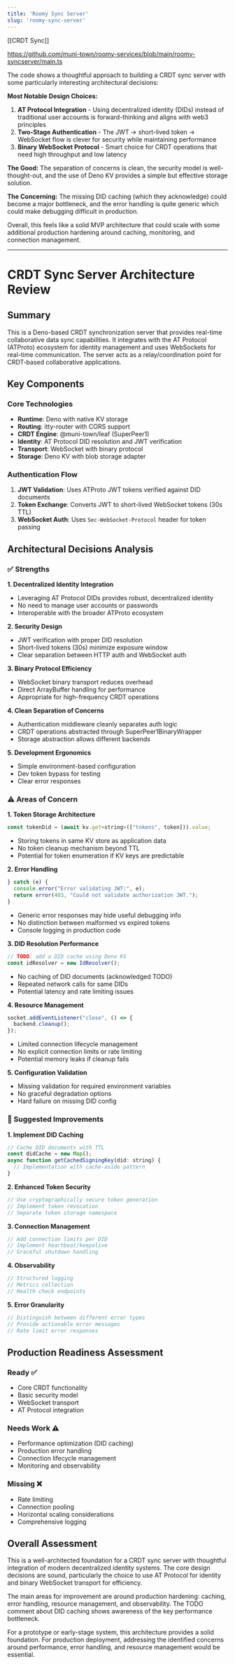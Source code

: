 ```yaml
---
title: 'Roomy Sync Server'
slug: 'roomy-sync-server'
---
```


[[CRDT Sync]]

https://github.com/muni-town/roomy-services/blob/main/roomy-syncserver/main.ts

The code shows a thoughtful approach to building a CRDT sync server with some particularly interesting architectural decisions:

**Most Notable Design Choices:**

1. **AT Protocol Integration** - Using decentralized identity (DIDs) instead of traditional user accounts is forward-thinking and aligns with web3 principles
2. **Two-Stage Authentication** - The JWT → short-lived token → WebSocket flow is clever for security while maintaining performance
3. **Binary WebSocket Protocol** - Smart choice for CRDT operations that need high throughput and low latency

**The Good:** The separation of concerns is clean, the security model is well-thought-out, and the use of Deno KV provides a simple but effective storage solution.

**The Concerning:** The missing DID caching (which they acknowledge) could become a major bottleneck, and the error handling is quite generic which could make debugging difficult in production.

Overall, this feels like a solid MVP architecture that could scale with some additional production hardening around caching, monitoring, and connection management.

---
# CRDT Sync Server Architecture Review

## Summary

This is a Deno-based CRDT synchronization server that provides real-time collaborative data sync capabilities. It integrates with the AT Protocol (ATProto) ecosystem for identity management and uses WebSockets for real-time communication. The server acts as a relay/coordination point for CRDT-based collaborative applications.

## Key Components

### Core Technologies

- **Runtime**: Deno with native KV storage
- **Routing**: itty-router with CORS support
- **CRDT Engine**: @muni-town/leaf (SuperPeer1)
- **Identity**: AT Protocol DID resolution and JWT verification
- **Transport**: WebSocket with binary protocol
- **Storage**: Deno KV with blob storage adapter

### Authentication Flow

1. **JWT Validation**: Uses ATProto JWT tokens verified against DID documents
2. **Token Exchange**: Converts JWT to short-lived WebSocket tokens (30s TTL)
3. **WebSocket Auth**: Uses `Sec-WebSocket-Protocol` header for token passing

## Architectural Decisions Analysis

### ✅ Strengths

**1. Decentralized Identity Integration**

- Leveraging AT Protocol DIDs provides robust, decentralized identity
- No need to manage user accounts or passwords
- Interoperable with the broader ATProto ecosystem

**2. Security Design**

- JWT verification with proper DID resolution
- Short-lived tokens (30s) minimize exposure window
- Clear separation between HTTP auth and WebSocket auth

**3. Binary Protocol Efficiency**

- WebSocket binary transport reduces overhead
- Direct ArrayBuffer handling for performance
- Appropriate for high-frequency CRDT operations

**4. Clean Separation of Concerns**

- Authentication middleware cleanly separates auth logic
- CRDT operations abstracted through SuperPeer1BinaryWrapper
- Storage abstraction allows different backends

**5. Development Ergonomics**

- Simple environment-based configuration
- Dev token bypass for testing
- Clear error responses

### ⚠️ Areas of Concern

**1. Token Storage Architecture**

```javascript
const tokenDid = (await kv.get<string>(["tokens", token])).value;
```

- Storing tokens in same KV store as application data
- No token cleanup mechanism beyond TTL
- Potential for token enumeration if KV keys are predictable

**2. Error Handling**

```javascript
} catch (e) {
  console.error("Error validating JWT:", e);
  return error(403, "Could not validate authorization JWT.");
}
```

- Generic error responses may hide useful debugging info
- No distinction between malformed vs expired tokens
- Console logging in production code

**3. DID Resolution Performance**

```javascript
// TODO: add a DID cache using Deno KV
const idResolver = new IdResolver();
```

- No caching of DID documents (acknowledged TODO)
- Repeated network calls for same DIDs
- Potential latency and rate limiting issues

**4. Resource Management**

```javascript
socket.addEventListener("close", () => {
  backend.cleanup();
});
```

- Limited connection lifecycle management
- No explicit connection limits or rate limiting
- Potential memory leaks if cleanup fails

**5. Configuration Validation**

- Missing validation for required environment variables
- No graceful degradation options
- Hard failure on missing DID config

### 🔄 Suggested Improvements

**1. Implement DID Caching**

```javascript
// Cache DID documents with TTL
const didCache = new Map();
async function getCachedSigningKey(did: string) {
  // Implementation with cache-aside pattern
}
```

**2. Enhanced Token Security**

```javascript
// Use cryptographically secure token generation
// Implement token revocation
// Separate token storage namespace
```

**3. Connection Management**

```javascript
// Add connection limits per DID
// Implement heartbeat/keepalive
// Graceful shutdown handling
```

**4. Observability**

```javascript
// Structured logging
// Metrics collection
// Health check endpoints
```

**5. Error Granularity**

```javascript
// Distinguish between different error types
// Provide actionable error messages
// Rate limit error responses
```

## Production Readiness Assessment

### Ready ✅

- Core CRDT functionality
- Basic security model
- WebSocket transport
- AT Protocol integration

### Needs Work ⚠️

- Performance optimization (DID caching)
- Production error handling
- Connection lifecycle management
- Monitoring and observability

### Missing ❌

- Rate limiting
- Connection pooling
- Horizontal scaling considerations
- Comprehensive logging

## Overall Assessment

This is a well-architected foundation for a CRDT sync server with thoughtful integration of modern decentralized identity systems. The core design decisions are sound, particularly the choice to use AT Protocol for identity and binary WebSocket transport for efficiency.

The main areas for improvement are around production hardening: caching, error handling, resource management, and observability. The TODO comment about DID caching shows awareness of the key performance bottleneck.

For a prototype or early-stage system, this architecture provides a solid foundation. For production deployment, addressing the identified concerns around performance, error handling, and resource management would be essential.
